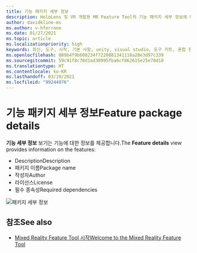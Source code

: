 ```yaml
---
title: 기능 패키지 세부 정보
description: HoloLens 및 VR 개발용 MR Feature Tool의 기능 패키지 세부 정보에 대해 알아봅니다.
author: davidkline-ms
ms.author: v-hferrone
ms.date: 01/27/2021
ms.topic: article
ms.localizationpriority: high
keywords: 최신, 도구, 시작, 기본 사항, unity, visual studio, 도구 키트, 혼합 현실 헤드셋, windows mixed reality 헤드셋, 가상 현실 헤드셋, 설치, Windows, HoloLens, 에뮬레이터, unreal, openxr
ms.openlocfilehash: 089b4f9b608234f7220881341118a28e3d97c339
ms.sourcegitcommit: 59c91f8c70d1ad30995fba6cf862615e25e78d10
ms.translationtype: HT
ms.contentlocale: ko-KR
ms.lasthandoff: 03/19/2021
ms.locfileid: "99244076"
---
```

# <a name="feature-package-details"></a><span data-ttu-id="691f1-104">기능 패키지 세부 정보</span><span class="sxs-lookup"><span data-stu-id="691f1-104">Feature package details</span></span>

<span data-ttu-id="691f1-105">**기능 세부 정보** 보기는 기능에 대한 정보를 제공합니다.</span><span class="sxs-lookup"><span data-stu-id="691f1-105">The **Feature details** view provides information on the features:</span></span> 
* <span data-ttu-id="691f1-106">Description</span><span class="sxs-lookup"><span data-stu-id="691f1-106">Description</span></span>
* <span data-ttu-id="691f1-107">패키지 이름</span><span class="sxs-lookup"><span data-stu-id="691f1-107">Package name</span></span>
* <span data-ttu-id="691f1-108">작성자</span><span class="sxs-lookup"><span data-stu-id="691f1-108">Author</span></span> 
* <span data-ttu-id="691f1-109">라이선스</span><span class="sxs-lookup"><span data-stu-id="691f1-109">License</span></span>
* <span data-ttu-id="691f1-110">필수 종속성</span><span class="sxs-lookup"><span data-stu-id="691f1-110">Required dependencies</span></span>

![패키지 세부 정보](images/FeatureToolFeatureDetails.png)

## <a name="see-also"></a><span data-ttu-id="691f1-112">참조</span><span class="sxs-lookup"><span data-stu-id="691f1-112">See also</span></span>

- [<span data-ttu-id="691f1-113">Mixed Reality Feature Tool 시작</span><span class="sxs-lookup"><span data-stu-id="691f1-113">Welcome to the Mixed Reality Feature Tool</span></span>](welcome-to-mr-feature-tool.md)
